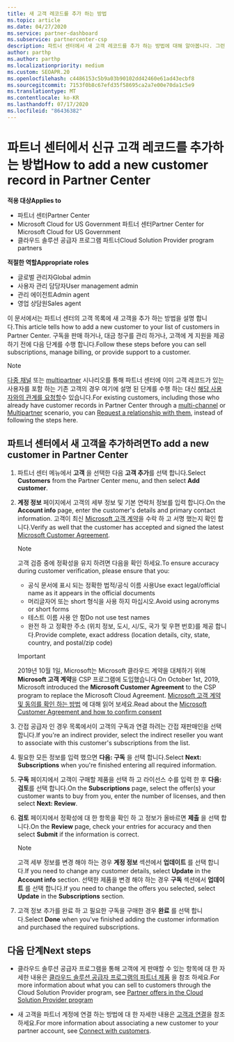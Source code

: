 ```yaml
---
title: 새 고객 레코드를 추가 하는 방법
ms.topic: article
ms.date: 04/27/2020
ms.service: partner-dashboard
ms.subservice: partnercenter-csp
description: 파트너 센터에서 새 고객 레코드를 추가 하는 방법에 대해 알아봅니다. 그런 다음 고객 구독을 판매 하거나, 대금 청구를 관리 하거나, 고객 지원 서비스를 제공할 수 있습니다.
author: parthp
ms.author: parthp
ms.localizationpriority: medium
ms.custom: SEOAPR.20
ms.openlocfilehash: c4486153c5b9a03b90102dd42460e61ad43ecbf8
ms.sourcegitcommit: 7153f0b8c67efd35f58695ca2a7e00e70da1c5e9
ms.translationtype: MT
ms.contentlocale: ko-KR
ms.lasthandoff: 07/17/2020
ms.locfileid: "86436382"
---
```

# <a name="how-to-add-a-new-customer-record-in-partner-center"></a><span data-ttu-id="96836-104">파트너 센터에서 신규 고객 레코드를 추가하는 방법</span><span class="sxs-lookup"><span data-stu-id="96836-104">How to add a new customer record in Partner Center</span></span>

<span data-ttu-id="96836-105">**적용 대상**</span><span class="sxs-lookup"><span data-stu-id="96836-105">**Applies to**</span></span>

- <span data-ttu-id="96836-106">파트너 센터</span><span class="sxs-lookup"><span data-stu-id="96836-106">Partner Center</span></span>
- <span data-ttu-id="96836-107">Microsoft Cloud for US Government 파트너 센터</span><span class="sxs-lookup"><span data-stu-id="96836-107">Partner Center for Microsoft Cloud for US Government</span></span>
- <span data-ttu-id="96836-108">클라우드 솔루션 공급자 프로그램 파트너</span><span class="sxs-lookup"><span data-stu-id="96836-108">Cloud Solution Provider program partners</span></span>

<span data-ttu-id="96836-109">**적절한 역할**</span><span class="sxs-lookup"><span data-stu-id="96836-109">**Appropriate roles**</span></span>

- <span data-ttu-id="96836-110">글로벌 관리자</span><span class="sxs-lookup"><span data-stu-id="96836-110">Global admin</span></span>
- <span data-ttu-id="96836-111">사용자 관리 담당자</span><span class="sxs-lookup"><span data-stu-id="96836-111">User management admin</span></span>
- <span data-ttu-id="96836-112">관리 에이전트</span><span class="sxs-lookup"><span data-stu-id="96836-112">Admin agent</span></span>
- <span data-ttu-id="96836-113">영업 상담원</span><span class="sxs-lookup"><span data-stu-id="96836-113">Sales agent</span></span>

<span data-ttu-id="96836-114">이 문서에서는 파트너 센터의 고객 목록에 새 고객을 추가 하는 방법을 설명 합니다.</span><span class="sxs-lookup"><span data-stu-id="96836-114">This article tells how to add a new customer to your list of customers in Partner Center.</span></span> <span data-ttu-id="96836-115">구독을 판매 하거나, 대금 청구를 관리 하거나, 고객에 게 지원을 제공 하기 전에 다음 단계를 수행 합니다.</span><span class="sxs-lookup"><span data-stu-id="96836-115">Follow these steps before you can sell subscriptions, manage billing, or provide support to a customer.</span></span>

>[!NOTE]
><span data-ttu-id="96836-116">[다중 채널](multichannel.md) 또는 [multipartner](multipartner.md) 시나리오를 통해 파트너 센터에 이미 고객 레코드가 있는 사용자를 포함 하는 기존 고객의 경우 여기에 설명 된 단계를 수행 하는 대신 [해당 사용자와의 관계를 요청할](request-a-relationship-with-a-customer.md)수 있습니다.</span><span class="sxs-lookup"><span data-stu-id="96836-116">For existing customers, including those who already have customer records in Partner Center through a [multi-channel](multichannel.md) or [Multipartner](multipartner.md) scenario, you can [Request a relationship with them](request-a-relationship-with-a-customer.md), instead of following the steps here.</span></span>

## <a name="to-add-a-new-customer-in-partner-center"></a><span data-ttu-id="96836-117">파트너 센터에서 새 고객을 추가하려면</span><span class="sxs-lookup"><span data-stu-id="96836-117">To add a new customer in Partner Center</span></span>

1. <span data-ttu-id="96836-118">파트너 센터 메뉴에서 **고객** 을 선택한 다음 **고객 추가**를 선택 합니다.</span><span class="sxs-lookup"><span data-stu-id="96836-118">Select **Customers** from the Partner Center menu, and then select **Add customer**.</span></span>

2. <span data-ttu-id="96836-119">**계정 정보** 페이지에서 고객의 세부 정보 및 기본 연락처 정보를 입력 합니다.</span><span class="sxs-lookup"><span data-stu-id="96836-119">On the **Account info** page, enter the customer's details and primary contact information.</span></span> <span data-ttu-id="96836-120">고객이 최신 [Microsoft 고객 계약](agreements.md)을 수락 하 고 서명 했는지 확인 합니다.</span><span class="sxs-lookup"><span data-stu-id="96836-120">Verify as well that the customer has accepted and signed the latest [Microsoft Customer Agreement](agreements.md).</span></span>

   >[!NOTE]
   >
   ><span data-ttu-id="96836-121">고객 검증 중에 정확성을 유지 하려면 다음을 확인 하세요.</span><span class="sxs-lookup"><span data-stu-id="96836-121">To ensure accuracy during customer verification, please ensure that you:</span></span>
   >
   >- <span data-ttu-id="96836-122">공식 문서에 표시 되는 정확한 법적/공식 이름 사용</span><span class="sxs-lookup"><span data-stu-id="96836-122">Use exact legal/official name as it appears in the official documents</span></span>
   >- <span data-ttu-id="96836-123">머리글자어 또는 short 형식을 사용 하지 마십시오.</span><span class="sxs-lookup"><span data-stu-id="96836-123">Avoid using acronyms or short forms</span></span>
   >- <span data-ttu-id="96836-124">테스트 이름 사용 안 함</span><span class="sxs-lookup"><span data-stu-id="96836-124">Do not use test names</span></span>
   >- <span data-ttu-id="96836-125">완전 하 고 정확한 주소 (위치 정보, 도시, 시/도, 국가 및 우편 번호)를 제공 합니다.</span><span class="sxs-lookup"><span data-stu-id="96836-125">Provide complete, exact address (location details, city, state, country, and postal/zip code)</span></span>

   >[!IMPORTANT]
   > <span data-ttu-id="96836-126">2019년 10월 1일, Microsoft는 Microsoft 클라우드 계약을 대체하기 위해 **Microsoft 고객 계약**을 CSP 프로그램에 도입했습니다.</span><span class="sxs-lookup"><span data-stu-id="96836-126">On October 1st, 2019, Microsoft introduced the **Microsoft Customer Agreement** to the CSP program to replace the Microsoft Cloud Agreement.</span></span> <span data-ttu-id="96836-127">[Microsoft 고객 계약 및 동의를 확인 하는 방법](confirm-customer-agreement.md) 에 대해 읽어 보세요.</span><span class="sxs-lookup"><span data-stu-id="96836-127">Read about the [Microsoft Customer Agreement and how to confirm consent](confirm-customer-agreement.md)</span></span>
  
3. <span data-ttu-id="96836-128">간접 공급자 인 경우 목록에서이 고객의 구독과 연결 하려는 간접 재판매인을 선택 합니다.</span><span class="sxs-lookup"><span data-stu-id="96836-128">If you're an indirect provider, select the indirect reseller you want to associate with this customer's subscriptions from the list.</span></span>

4. <span data-ttu-id="96836-129">필요한 모든 정보를 입력 했으면 **다음: 구독** 을 선택 합니다.</span><span class="sxs-lookup"><span data-stu-id="96836-129">Select **Next: Subscriptions** when you're finished entering all required information.</span></span>

5. <span data-ttu-id="96836-130">**구독** 페이지에서 고객이 구매할 제품을 선택 하 고 라이선스 수를 입력 한 후 **다음: 검토**를 선택 합니다.</span><span class="sxs-lookup"><span data-stu-id="96836-130">On the **Subscriptions** page, select the offer(s) your customer wants to buy from you, enter the number of licenses, and then select **Next: Review**.</span></span>

6. <span data-ttu-id="96836-131">**검토** 페이지에서 정확성에 대 한 항목을 확인 하 고 정보가 올바르면 **제출** 을 선택 합니다.</span><span class="sxs-lookup"><span data-stu-id="96836-131">On the **Review** page, check your entries for accuracy and then select **Submit** if the information is correct.</span></span>

   >[!NOTE]
   ><span data-ttu-id="96836-132">고객 세부 정보를 변경 해야 하는 경우 **계정 정보** 섹션에서 **업데이트** 를 선택 합니다.</span><span class="sxs-lookup"><span data-stu-id="96836-132">If you need to change any customer details, select **Update** in the **Account info** section.</span></span> <span data-ttu-id="96836-133">선택한 제품을 변경 해야 하는 경우 **구독** 섹션에서 **업데이트** 를 선택 합니다.</span><span class="sxs-lookup"><span data-stu-id="96836-133">If you need to change the offers you selected, select **Update** in the **Subscriptions** section.</span></span>

7. <span data-ttu-id="96836-134">고객 정보 추가를 완료 하 고 필요한 구독을 구매한 경우 **완료** 를 선택 합니다.</span><span class="sxs-lookup"><span data-stu-id="96836-134">Select **Done** when you've finished adding the customer information and purchased the required subscriptions.</span></span>

## <a name="next-steps"></a><span data-ttu-id="96836-135">다음 단계</span><span class="sxs-lookup"><span data-stu-id="96836-135">Next steps</span></span>

- <span data-ttu-id="96836-136">클라우드 솔루션 공급자 프로그램을 통해 고객에 게 판매할 수 있는 항목에 대 한 자세한 내용은 [클라우드 솔루션 공급자 프로그램의 파트너 제품](csp-offers.md) 을 참조 하세요.</span><span class="sxs-lookup"><span data-stu-id="96836-136">For more information about what you can sell to customers through the Cloud Solution Provider program, see [Partner offers in the Cloud Solution Provider program](csp-offers.md)</span></span>

- <span data-ttu-id="96836-137">새 고객을 파트너 계정에 연결 하는 방법에 대 한 자세한 내용은 [고객과 연결](customer-accounts.md)을 참조 하세요.</span><span class="sxs-lookup"><span data-stu-id="96836-137">For more information about associating a new customer to your partner account, see [Connect with customers](customer-accounts.md).</span></span>
